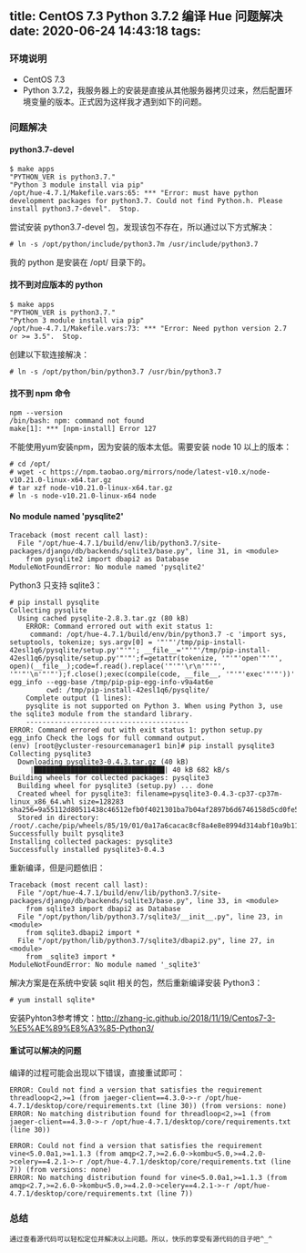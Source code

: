 title: CentOS 7.3 Python 3.7.2 编译 Hue 问题解决
date: 2020-06-24 14:43:18
tags:
---

### 环境说明

- CentOS 7.3
- Python 3.7.2，我服务器上的安装是直接从其他服务器拷贝过来，然后配置环境变量的版本。正式因为这样我才遇到如下的问题。 

### 问题解决

#### python3.7-devel

    $ make apps
    "PYTHON_VER is python3.7."
    "Python 3 module install via pip"
    /opt/hue-4.7.1/Makefile.vars:65: *** "Error: must have python development packages for python3.7. Could not find Python.h. Please install python3.7-devel".  Stop.

尝试安装 python3.7-devel 包，发现该包不存在，所以通过以下方式解决：

    # ln -s /opt/python/include/python3.7m /usr/include/python3.7

我的 python 是安装在 /opt/ 目录下的。

#### 找不到对应版本的 python

    $ make apps
    "PYTHON_VER is python3.7."
    "Python 3 module install via pip"
    /opt/hue-4.7.1/Makefile.vars:73: *** "Error: Need python version 2.7 or >= 3.5".  Stop.

创建以下软连接解决：

    # ln -s /opt/python/bin/python3.7 /usr/bin/python3.7

#### 找不到 npm 命令

    npm --version
    /bin/bash: npm: command not found
    make[1]: *** [npm-install] Error 127

不能使用yum安装npm，因为安装的版本太低。需要安装 node 10 以上的版本：

    # cd /opt/
    # wget -c https://npm.taobao.org/mirrors/node/latest-v10.x/node-v10.21.0-linux-x64.tar.gz
    # tar xzf node-v10.21.0-linux-x64.tar.gz
    # ln -s node-v10.21.0-linux-x64 node

#### No module named 'pysqlite2'

    Traceback (most recent call last):
      File "/opt/hue-4.7.1/build/env/lib/python3.7/site-packages/django/db/backends/sqlite3/base.py", line 31, in <module>
        from pysqlite2 import dbapi2 as Database
    ModuleNotFoundError: No module named 'pysqlite2'


Python3 只支持 sqlite3：

    # pip install pysqlite
    Collecting pysqlite
      Using cached pysqlite-2.8.3.tar.gz (80 kB)
        ERROR: Command errored out with exit status 1:
         command: /opt/hue-4.7.1/build/env/bin/python3.7 -c 'import sys, setuptools, tokenize; sys.argv[0] = '"'"'/tmp/pip-install-42esl1q6/pysqlite/setup.py'"'"'; __file__='"'"'/tmp/pip-install-42esl1q6/pysqlite/setup.py'"'"';f=getattr(tokenize, '"'"'open'"'"', open)(__file__);code=f.read().replace('"'"'\r\n'"'"', '"'"'\n'"'"');f.close();exec(compile(code, __file__, '"'"'exec'"'"'))' egg_info --egg-base /tmp/pip-pip-egg-info-v9a4at6e
             cwd: /tmp/pip-install-42esl1q6/pysqlite/
        Complete output (1 lines):
        pysqlite is not supported on Python 3. When using Python 3, use the sqlite3 module from the standard library.
        ----------------------------------------
    ERROR: Command errored out with exit status 1: python setup.py egg_info Check the logs for full command output.
    (env) [root@ycluster-resourcemanager1 bin]# pip install pysqlite3
    Collecting pysqlite3
      Downloading pysqlite3-0.4.3.tar.gz (40 kB)
         |████████████████████████████████| 40 kB 682 kB/s 
    Building wheels for collected packages: pysqlite3
      Building wheel for pysqlite3 (setup.py) ... done
      Created wheel for pysqlite3: filename=pysqlite3-0.4.3-cp37-cp37m-linux_x86_64.whl size=128283 sha256=9a55112d80511438c46512efb0f4021301ba7b04af2897b6d6746158d5cd0fe5
      Stored in directory: /root/.cache/pip/wheels/85/19/01/0a17a6cacac8cf8a4e8e8994d314abf10a9b11a1c4bc18218a
    Successfully built pysqlite3
    Installing collected packages: pysqlite3
    Successfully installed pysqlite3-0.4.3

重新编译，但是问题依旧：

    Traceback (most recent call last):
      File "/opt/hue-4.7.1/build/env/lib/python3.7/site-packages/django/db/backends/sqlite3/base.py", line 33, in <module>
        from sqlite3 import dbapi2 as Database
      File "/opt/python/lib/python3.7/sqlite3/__init__.py", line 23, in <module>
        from sqlite3.dbapi2 import *
      File "/opt/python/lib/python3.7/sqlite3/dbapi2.py", line 27, in <module>
        from _sqlite3 import *
    ModuleNotFoundError: No module named '_sqlite3'

解决方案是在系统中安装 sqlit 相关的包，然后重新编译安装 Python3：

    # yum install sqlite*
    
安装Pyhton3参考博文：http://zhang-jc.github.io/2018/11/19/Centos7-3-%E5%AE%89%E8%A3%85-Python3/

#### 重试可以解决的问题

编译的过程可能会出现以下错误，直接重试即可：

    ERROR: Could not find a version that satisfies the requirement threadloop<2,>=1 (from jaeger-client==4.3.0->-r /opt/hue-4.7.1/desktop/core/requirements.txt (line 30)) (from versions: none)
    ERROR: No matching distribution found for threadloop<2,>=1 (from jaeger-client==4.3.0->-r /opt/hue-4.7.1/desktop/core/requirements.txt (line 30))
    
    ERROR: Could not find a version that satisfies the requirement vine<5.0.0a1,>=1.1.3 (from amqp<2.7,>=2.6.0->kombu<5.0,>=4.2.0->celery==4.2.1->-r /opt/hue-4.7.1/desktop/core/requirements.txt (line 7)) (from versions: none)
    ERROR: No matching distribution found for vine<5.0.0a1,>=1.1.3 (from amqp<2.7,>=2.6.0->kombu<5.0,>=4.2.0->celery==4.2.1->-r /opt/hue-4.7.1/desktop/core/requirements.txt (line 7))

### 总结

    通过查看源代码可以轻松定位并解决以上问题。所以，快乐的享受有源代码的日子吧^_^

